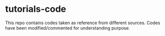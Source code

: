 # tutorials-code
This repo contains codes taken as reference from different sources. Codes have been modified/commented for understanding purpose.
